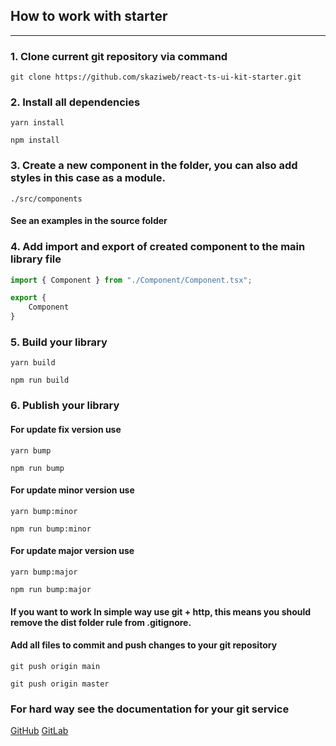 ## How to work with starter

---
### 1. Clone current git repository via command

```shell
git clone https://github.com/skaziweb/react-ts-ui-kit-starter.git
```

### 2. Install all dependencies

```shell
yarn install
```
```shell
npm install
```

### 3. Create a new component in the folder, you can also add styles in this case as a module.

```text
./src/components
```
#### See an examples in the source folder

### 4. Add import and export of created component to the main library file

```typescript
import { Component } from "./Component/Component.tsx";

export {
    Component
}
```

### 5. Build your library

```shell
yarn build
```
```shell
npm run build
```

### 6. Publish your library
#### For update fix version use
```shell
yarn bump
```
```shell
npm run bump
```
#### For update minor version use
```shell
yarn bump:minor
```
```shell
npm run bump:minor
```
#### For update major version use
```shell
yarn bump:major
```
```shell
npm run bump:major
```

#### If you want to work In simple way use git + http, this means you should remove the dist folder rule from .gitignore.
#### Add all files to commit and push changes to your git repository

```shell
git push origin main
```

```shell
git push origin master
```

### For hard way see the documentation for your git service
[GitHub](https://docs.github.com/ru/packages)
[GitLab](https://docs.gitlab.com/ee/user/packages/package_registry/)
